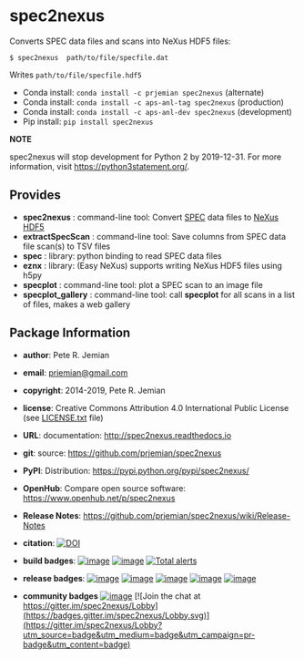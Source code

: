 spec2nexus
==========

Converts SPEC data files and scans into NeXus HDF5 files:

    $ spec2nexus  path/to/file/specfile.dat

Writes `path/to/file/specfile.hdf5`

- Conda install:  `conda install -c prjemian spec2nexus` (alternate)
- Conda install:  `conda install -c aps-anl-tag spec2nexus` (production)
- Conda install:  `conda install -c aps-anl-dev spec2nexus` (development)
- Pip install:  `pip install spec2nexus`

**NOTE**

spec2nexus will stop development for Python 2 by 2019-12-31. 
For more information, visit https://python3statement.org/.

Provides
--------

-   **spec2nexus** : command-line tool: Convert
    [SPEC](http://certif.com) data files to
    [NeXus](http://nexusformat.org) [HDF5](http://hdfgroup.org)
-   **extractSpecScan** : command-line tool: Save columns from SPEC data
    file scan(s) to TSV files
-   **spec** : library: python binding to read SPEC data files
-   **eznx** : library: (Easy NeXus) supports writing NeXus HDF5 files
    using h5py
-   **specplot** : command-line tool: plot a SPEC scan to an image file
-   **specplot\_gallery** : command-line tool: call **specplot** for all
    scans in a list of files, makes a web gallery

Package Information
-------------------

-   **author**: Pete R. Jemian
-   **email**: <prjemian@gmail.com>
-   **copyright**: 2014-2019, Pete R. Jemian
-   **license**: Creative Commons Attribution 4.0 International Public
    License (see
    [LICENSE.txt](http://spec2nexus.readthedocs.io/en/latest/license.html)
    file)
-   **URL**: documentation: <http://spec2nexus.readthedocs.io>
-   **git**: source: <https://github.com/prjemian/spec2nexus>
-   **PyPI**: Distribution: <https://pypi.python.org/pypi/spec2nexus/>
-   **OpenHub**: Compare open source software:
    <https://www.openhub.net/p/spec2nexus>
-   **Release Notes**:
    <https://github.com/prjemian/spec2nexus/wiki/Release-Notes>


-   **citation**:
    [![DOI](https://zenodo.org/badge/DOI/10.5281/zenodo.3246491.svg)](https://doi.org/10.5281/zenodo.3246491)
    <!-- [![DOI](https://zenodo.org/badge/DOI/10.5281/zenodo.595735.svg)](https://doi.org/10.5281/zenodo.595735) -->

-   **build badges**:
    [![image](https://travis-ci.org/prjemian/spec2nexus.svg?branch=master)](https://travis-ci.org/prjemian/spec2nexus)
    [![image](https://coveralls.io/repos/github/prjemian/spec2nexus/badge.svg?branch=master)](https://coveralls.io/github/prjemian/spec2nexus?branch=master)
    [![Total alerts](https://img.shields.io/lgtm/alerts/g/prjemian/spec2nexus.svg?logo=lgtm&logoWidth=18)](https://lgtm.com/projects/g/prjemian/spec2nexus/alerts/)

-   **release badges**:
    [![image](https://img.shields.io/pypi/pyversions/spec2nexus.svg)](https://pypi.python.org/pypi/spec2nexus)
    [![image](https://img.shields.io/github/tag/prjemian/spec2nexus.svg)](https://github.com/prjemian/spec2nexus/tags)
    [![image](https://img.shields.io/github/release/prjemian/spec2nexus.svg)](https://github.com/prjemian/spec2nexus/releases)
    [![image](https://img.shields.io/pypi/v/spec2nexus.svg)](https://pypi.python.org/pypi/spec2nexus/)
    [![image](https://anaconda.org/prjemian/spec2nexus/badges/version.svg)](https://anaconda.org/prjemian/spec2nexus)

-   **community badges**
    [![image](http://depsy.org/api/package/pypi/spec2nexus/badge.svg)](http://depsy.org/package/python/spec2nexus)
    [![Join the chat at https://gitter.im/spec2nexus/Lobby](https://badges.gitter.im/spec2nexus/Lobby.svg)](https://gitter.im/spec2nexus/Lobby?utm_source=badge&utm_medium=badge&utm_campaign=pr-badge&utm_content=badge)
